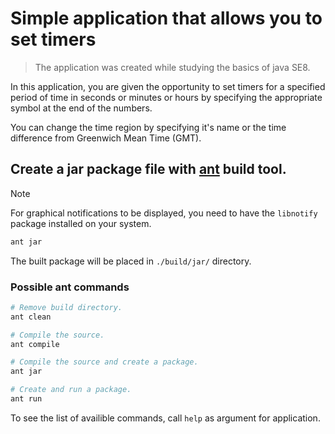 # Simple application that allows you to set timers

> The application was created while studying the basics of java SE8.

In this application, you are given the opportunity to set timers for a specified period of time in seconds or minutes or hours by specifying the appropriate symbol at the end of the numbers.

You can change the time region by specifying it's name or the time difference from Greenwich Mean Time (GMT).


## Create a jar package file with [ant](https://ant.apache.org) build tool.

> [!NOTE]
> For graphical notifications to be displayed, you need to have the ```libnotify``` package installed on your system.

```bash
ant jar
```

The built package will be placed in ```./build/jar/``` directory.

### Possible ant commands

```bash
# Remove build directory.
ant clean

# Compile the source.
ant compile

# Compile the source and create a package.
ant jar

# Create and run a package.
ant run
```

To see the list of availible commands, call ```help``` as argument for application.
